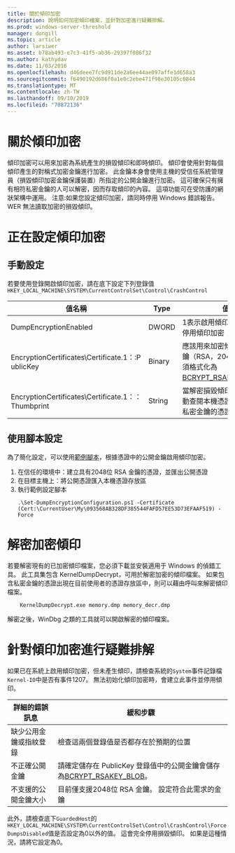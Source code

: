 ```yaml
---
title: 關於傾印加密
description: 說明如何加密傾印檔案，並針對加密進行疑難排解。
ms.prod: windows-server-threshold
manager: dongill
ms.topic: article
author: larsiwer
ms.asset: b78ab493-e7c3-41f5-ab36-29397f086f32
ms.author: kathydav
ms.date: 11/03/2016
ms.openlocfilehash: d46deee7fc9d911de2a6ee44ae097affe1d658a3
ms.sourcegitcommit: f6490192d686f0a1e0c2ebe471f98e30105c0844
ms.translationtype: MT
ms.contentlocale: zh-TW
ms.lasthandoff: 09/10/2019
ms.locfileid: "70872136"
---
```

# <a name="about-dump-encryption"></a>關於傾印加密
傾印加密可以用來加密為系統產生的損毀傾印和即時傾印。 傾印會使用針對每個傾印產生的對稱式加密金鑰進行加密。 此金鑰本身會使用主機的受信任系統管理員（損毀傾印加密金鑰保護裝置）所指定的公開金鑰進行加密。 這可確保只有擁有相符私密金鑰的人可以解密，因而存取傾印的內容。 這項功能可在受防護的網狀架構中運用。
注意:如果您設定傾印加密，請同時停用 Windows 錯誤報告。 WER 無法讀取加密的損毀傾印。

# <a name="configuring-dump-encryption"></a>正在設定傾印加密
## <a name="manual-configuration"></a>手動設定
若要使用登錄開啟傾印加密，請在底下設定下列登錄值`HKEY_LOCAL_MACHINE\SYSTEM\CurrentControlSet\Control\CrashControl`

| 值名稱 | Type | 值 |
| ---------- | ---- | ----- |
| DumpEncryptionEnabled | DWORD | 1表示啟用傾印加密，0表示停用傾印加密 |
| EncryptionCertificates\Certificate.1：:P ublicKey | Binary | 應該用來加密傾印的公開金鑰（RSA，2048位）。 這必須格式化為[BCRYPT_RSAKEY_BLOB](https://msdn.microsoft.com/library/windows/desktop/aa375531(v=vs.85).aspx)。 |
| EncryptionCertificates\Certificate.1：： Thumbprint | String | 當解密損毀傾印時，允許自動查閱本機憑證存放區中的私密金鑰的憑證指紋。 |


## <a name="configuration-using-script"></a>使用腳本設定
為了簡化設定，可以使用[範例腳本](https://github.com/Microsoft/Virtualization-Documentation/tree/live/hyperv-tools/DumpEncryption)，根據憑證中的公開金鑰啟用傾印加密。

1. 在信任的環境中：建立具有2048位 RSA 金鑰的憑證，並匯出公開憑證
2. 在目標主機上：將公開憑證匯入本機憑證存放區
3. 執行範例設定腳本 
    ```
    .\Set-DumpEncryptionConfiguration.ps1 -Certificate (Cert:\CurrentUser\My\093568AB328DF385544FAFD57EE53D73EFAAF519) -Force
    ```

# <a name="decrypting-encrypted-dumps"></a>解密加密傾印
若要解密現有的已加密傾印檔案，您必須下載並安裝適用于 Windows 的偵錯工具。 此工具集包含 KernelDumpDecrypt，可用於解密加密的傾印檔案。
如果包含私密金鑰的憑證出現在目前使用者的憑證存放區中，則可以藉由呼叫來解密傾印檔案。

```
    KernelDumpDecrypt.exe memory.dmp memory_decr.dmp
```
解密之後，WinDbg 之類的工具就可以開啟解密的傾印檔案。

# <a name="troubleshooting-dump-encryption"></a>針對傾印加密進行疑難排解
如果已在系統上啟用傾印加密，但未產生傾印，請檢查系統的`System`事件記錄檔`Kernel-IO`中是否有事件1207。 無法初始化傾印加密時，會建立此事件並停用傾印。

| 詳細的錯誤訊息 | 緩和步驟 |
| ---------------------- | ----------------- |
| 缺少公用金鑰或指紋登錄 | 檢查這兩個登錄值是否都存在於預期的位置 |
| 不正確公開金鑰 | 請確定儲存在 PublicKey 登錄值中的公開金鑰會儲存為[BCRYPT_RSAKEY_BLOB](https://msdn.microsoft.com/library/windows/desktop/aa375531(v=vs.85).aspx)。 |
| 不支援的公開金鑰大小 | 目前僅支援2048位 RSA 金鑰。 設定符合此需求的金鑰 |

此外，請檢查底下`GuardedHost`的`HKEY_LOCAL_MACHINE\SYSTEM\CurrentControlSet\Control\CrashControl\ForceDumpsDisabled`值是否設定為0以外的值。 這會完全停用損毀傾印。 如果是這種情況，請將它設定為0。
